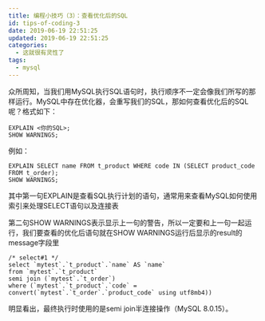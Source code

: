 ```yaml
---
title: 编程小技巧（3）：查看优化后的SQL
id: tips-of-coding-3
date: 2019-06-19 22:51:25
updated: 2019-06-19 22:51:25
categories:
  - 这就很有灵性了
tags:
  - mysql
---
```

众所周知，当我们用MySQL执行SQL语句时，执行顺序不一定会像我们所写的那样运行。MySQL中存在优化器，会重写我们的SQL，那如何查看优化后的SQL呢？格式如下：

```
EXPLAIN <你的SQL>;
SHOW WARNINGS;
```
例如：

```
EXPLAIN SELECT name FROM t_product WHERE code IN (SELECT product_code FROM t_order);
SHOW WARNINGS;
```
其中第一句EXPLAIN是查看SQL执行计划的语句，通常用来查看MySQL如何使用索引来处理SELECT语句以及连接表

第二句SHOW WARNINGS表示显示上一句的警告，所以一定要和上一句一起运行，我们要查看的优化后语句就在SHOW WARNINGS运行后显示的result的message字段里

```
/* select#1 */ 
select `mytest`.`t_product`.`name` AS `name` 
from `mytest`.`t_product` 
semi join (`mytest`.`t_order`) 
where (`mytest`.`t_product`.`code` = convert(`mytest`.`t_order`.`product_code` using utf8mb4))
```
明显看出，最终执行时使用的是semi join半连接操作（MySQL 8.0.15）。
